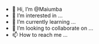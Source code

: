 - 👋 Hi, I’m @Maiumba
- 👀 I’m interested in ...
- 🌱 I’m currently learning ...
- 💞️ I’m looking to collaborate on ...
- 📫 How to reach me ...

<!---
Maiumba/Maiumba is a ✨ special ✨ repository because its `README.md` (this file) appears on your GitHub profile.
You can click the Preview link to take a look at your changes.
--->

